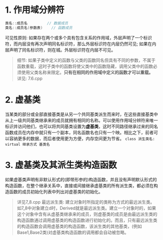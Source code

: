 # 1. 作用域分辨符
``` c++
类名::成员名			// 数据成员
类名::成员名(参数表)	// 函数成员
```
可见性原则: 如果存在两个或多个具有包含关系的作用域，外层声明了一个标识符，而内层没有再次声明同名标识符，那么外层标识符在内层仍然可见; 如果在内层声明了同名标识符，则在城。外层标识符在内层不可见。
>细节: 如果子类中定义的函数与父类的函数同名但具有不同的参数，不属于函数重载，这时子类中的函数将使父类中的函数隐藏，调用父类中的函数必须使用父类名称来限定。**只有在相同的作用域中定义的函数才可以重载。**
>详见: 7.6.cpp

# 2. 虚基类
当某类的部分或全部直接基类是从另一个共同基类派生而来时，在这些直接基类中从上一级共同基类继承来的成员就拥有相同的名称。可以使用作用域分辨符来唯一标识并访问他们，也可以将共同基类设置为**虚基类**，这时不同路径继承过来的同名函数成员在内存中就只有一个副本，同名函数名也只有一个映。相比之下，前者可以容纳更多的数据，而后者使用更为方便，内存空间更为节省。
`class 派生类名: virtual 继承方式 基类名`

# 3. 虚基类及其派生类构造函数
如果虚基类声明有非默认形式的(即带形参的)构造函数，并且没有声明默认形式的构造函数，在整个继承关系中，直接或间接继承虚基类的所有派生类，都必须在构造函数的成员初始化列表中列出对虚基类的初始化。
>详见7_8.cpp
最远派生类: 建立对象时所指定的类称为方式的最远派生类。
如7_8中对象建立d时，Derived就是最远派生类。建立一个对象时的，如果这个对象中含有从虚基类继承来的成员，则虚基类的成员是由最远派生类的构造函数通过调用虚基类的构造函数进行初始化的。而且，只有最远派生类的构造函数会调用虚基类的构造函数，该派生类的其他基类，(例如 Base1,Base2类)对虚基类构造函数的调用都会自动被忽略。





